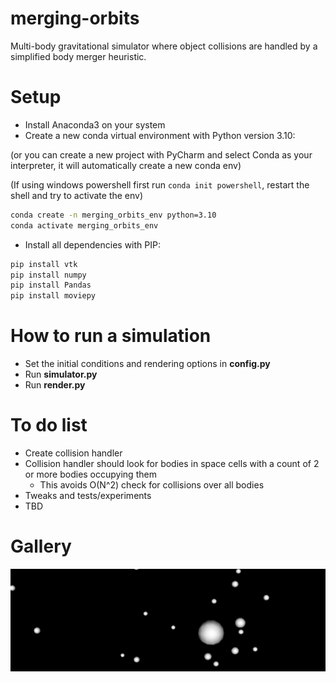 # merging-orbits
Multi-body gravitational simulator where object collisions are handled by a simplified body merger heuristic.

# Setup
- Install Anaconda3 on your system
- Create a new conda virtual environment with Python version 3.10:

(or you can create a new project with PyCharm and select Conda as your interpreter, it will automatically create a new conda env)

(If using windows powershell first run `conda init powershell`, restart the shell and try to activate the env)

```bash
conda create -n merging_orbits_env python=3.10
conda activate merging_orbits_env
```

- Install all dependencies with PIP:

```bash
pip install vtk
pip install numpy
pip install Pandas
pip install moviepy
```

# How to run a simulation
- Set the initial conditions and rendering options in **config.py**
- Run **simulator.py**
- Run **render.py**

# To do list
- Create collision handler
- Collision handler should look for bodies in space cells with a count of 2 or more bodies occupying them
    - This avoids O(N^2) check for collisions over all bodies
- Tweaks and tests/experiments
- TBD

# Gallery

![Demo](https://github.com/andrei-g99/andrei-g99.github.io/blob/main/mergingorbits.png)
